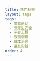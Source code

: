 ```yaml
---
title: 热门标签
layout: tags
tags:
  - 策略驱动
  - 云原生安全
  - 平台工程
  - 观测洞察
  - 成本治理
  - 最佳实践
order: 4
---
```


